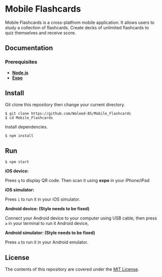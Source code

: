 # Mobile Flashcards

Mobile Flashcards is a cross-platfrom mobile application. It allows users to study a collection of flashcards. Create decks of unlimited flashcards to quiz themselves and receive score. 

## Documentation

### Prerequisites

* [**Node.js**](https://nodejs.org/en/)
* [**Expo**](https://expo.io/)

## Install

Git clone this repository then change your current directory. 

```
$ git clone https://github.com/Waleed-BS/Mobile_Flashcards
$ cd Mobile_Flashcards
```

Install dependencies.

```
$ npm install
```


## Run

```
$ npm start
```

**iOS device:**

Prees `q` to display QR code. Then scan it using **expo** in your iPhone/iPad

**iOS simulator:**

Prees `i` to run it in your iOS simulator.

**Android device: (Style needs to be fixed)**

Connect your Android device to your computer using USB cable, then press `a` in your terminal to run it Android device,

**Android simulator: (Style needs to be fixed)**

Prees `a` to run it in your Android emulator. 

## License
The contents of this repository are covered under the [MIT License](https://github.com/Waleed-BS/Mobile_Flashcards/blob/master/LICENSE).
